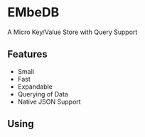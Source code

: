 # EMbeDB

A Micro Key/Value Store with Query Support

## Features

* Small
* Fast
* Expandable
* Querying of Data
* Native JSON Support

## Using
